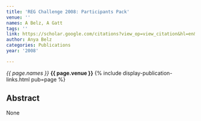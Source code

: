 ```yaml
---
title: 'REG Challenge 2008: Participants Pack'
venue: ''
names: A Belz, A Gatt
tags: ''
link: https://scholar.google.com/citations?view_op=view_citation&hl=en&user=trwwiW4AAAAJ&pagesize=100&sortby=pubdate&citation_for_view=trwwiW4AAAAJ:VLnqNzywnoUC
author: Anya Belz
categories: Publications
year: '2008'

---
```


*{{ page.names }}*
**{{ page.venue }}**
{% include display-publication-links.html pub=page %}
## Abstract

None